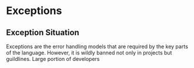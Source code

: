 # Exceptions

## Exception Situation

Exceptions are the error handling models that are required by the key parts of the language. However, it is wildly banned not only in projects but guildlines. Large portion of developers
